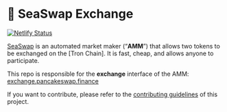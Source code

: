 # 🥞 SeaSwap Exchange

[![Netlify Status](https://api.netlify.com/api/v1/badges/c6ef7e73-4a84-410d-83b0-b89326787dff/deploy-status)](https://app.netlify.com/sites/swap-master/deploys)

[SeaSwap](https://seaswap.trade/) is an automated market maker (“**AMM**”) that allows two tokens to be exchanged on the [Tron Chain]. It is fast, cheap, and allows anyone to participate.

This repo is responsible for the **exchange** interface of the AMM: [exchange.pancakeswap.finance](http://exchange.seaswap.trade/)

If you want to contribute, please refer to the [contributing guidelines](./CONTRIBUTING.md) of this project.
